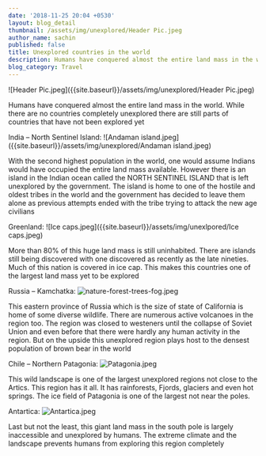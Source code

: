 ```yaml
---
date: '2018-11-25 20:04 +0530'
layout: blog_detail
thumbnail: /assets/img/unexplored/Header Pic.jpeg
author_name: sachin
published: false
title: Unexplored countries in the world
description: Humans have conquered almost the entire land mass in the world. While...
blog_category: Travel
---
```

![Header Pic.jpeg]({{site.baseurl}}/assets/img/unexplored/Header Pic.jpeg)


Humans have conquered almost the entire land mass in the world. While there are no countries completely unexplored there are still parts of countries that have not been explored yet

India – North Sentinel Island:
![Andaman island.jpeg]({{site.baseurl}}/assets/img/unexplored/Andaman island.jpeg)

With the second highest population in the world, one would assume Indians would have occupied the entire land mass available. However there is an island in the Indian ocean called the NORTH SENTINEL ISLAND that is left unexplored by the government. The island is home to one of the hostile and oldest tribes in the world and the government has decided to leave them alone as previous attempts ended with the tribe trying to attack the new age civilians

Greenland:
![Ice caps.jpeg]({{site.baseurl}}/assets/img/unexlpored/Ice caps.jpeg)


More than 80% of this huge land mass is still uninhabited. There are islands still being discovered with one discovered as recently as the late nineties. Much of this nation is covered in ice cap. This makes this  countries one of the largest land mass yet to be explored

Russia – Kamchatka:
![nature-forest-trees-fog.jpeg]({{site.baseurl}}/assets/img/unexplored/nature-forest-trees-fog.jpeg)


This eastern province of Russia which is the size of state of California is home of some diverse wildlife. There are numerous active volcanoes in the region too. The region was closed to westeners until the collapse of Soviet Union and even before that there were hardly any human activity in the region.  But on the upside this unexplored region plays host to the densest population of brown bear in the world

Chile – Northern Patagonia:
![Patagonia.jpeg]({{site.baseurl}}/assets/img/unexplored/Patagonia.jpeg)


This wild landscape is one of the largest unexplored regions not close to the Artics. This region has it all. It has rainforests, Fjords, glaciers and even hot springs. The ice field of Patagonia is one of the largest not near the poles. 

Antartica:
![Antartica.jpeg]({{site.baseurl}}/assets/img/unexplored/Antartica.jpeg)


Last but not the least, this giant land mass in the south pole is largely inaccessible and unexplored by humans. The extreme climate and the landscape prevents humans from exploring this region completely

